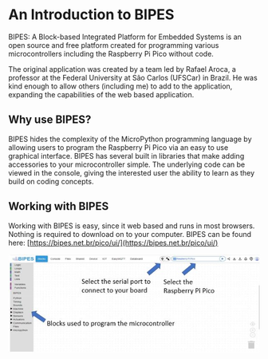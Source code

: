 # An Introduction to BIPES

BIPES: A Block-based Integrated Platform for Embedded Systems is an open source and free platform created for programming various microcontrollers including the Raspberry Pi Pico without code.

The original application was created by a team led by Rafael Aroca, a professor at the Federal University at São Carlos (UFSCar) in Brazil.  He was kind enough to allow others (including me) to add to the application, expanding the capabilities of the web based application.  

## Why use BIPES?

BIPES hides the complexity of the MicroPython programming language by allowing users to program the Raspberry Pi Pico via an easy to use graphical interface. BIPES has several built in libraries that make adding accessories to your microcontroller simple. The underlying code can be viewed in the console, giving the interested user the ability to learn as they build on coding concepts.

## Working with BIPES

Working with BIPES is easy, since it web based and runs in most browsers.  Nothing is required to download on to your computer.  BIPES can be found here: [https://bipes.net.br/pico/ui/](https://bipes.net.br/pico/ui/)  

![BIPES](./img/bipes.jpg)